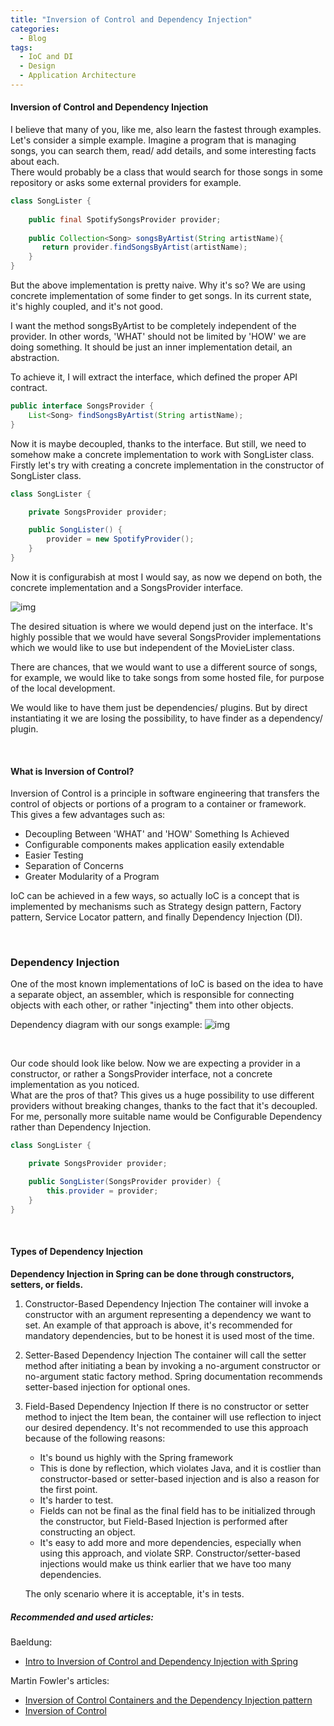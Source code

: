 ```yaml
---
title: "Inversion of Control and Dependency Injection"
categories:
  - Blog
tags:
  - IoC and DI
  - Design 
  - Application Architecture
---
```


#### Inversion of Control and Dependency Injection

I believe that many of you, like me, also learn the fastest through examples. <br>
Let's consider a simple example. Imagine a program that is managing songs, you can search them, read/ add details, and some interesting facts about each. <br>
There would probably be a class that would search for those songs in some repository or asks some external providers for example.

```java
class SongLister {
    
    public final SpotifySongsProvider provider;
    
    public Collection<Song> songsByArtist(String artistName){
       return provider.findSongsByArtist(artistName);
    }
}
```
But the above implementation is pretty naive. Why it's so?
We are using concrete implementation of some finder to get songs.
In its current state, it's highly coupled, and it's not good.

I want the method songsByArtist to be completely independent of the provider.
In other words, 'WHAT' should not be limited by 'HOW' we are doing something.
It should be just an inner implementation detail, an abstraction.

To achieve it, I will extract the interface, which defined the proper API contract.

```java 
public interface SongsProvider {
    List<Song> findSongsByArtist(String artistName);
}
```

Now it is maybe decoupled, thanks to the interface.
But still, we need to somehow make a concrete implementation to work with SongLister class.
Firstly let's try with creating a concrete implementation in the constructor of SongLister class.

```java
class SongLister {

    private SongsProvider provider;

    public SongLister() {
        provider = new SpotifyProvider();
    }
}
```
Now it is configurabish at most I would say, as now we depend on both, the concrete implementation and a SongsProvider interface.

![img]({{site.url}}/assets/blog_images/2022-24-10-inversion-of-control-and-the-dependency-injection/conrete-impl-constructor-initializing.jpg)

The desired situation is where we would depend just on the interface.
It's highly possible that we would have several SongsProvider implementations which we would like to use but independent of the MovieLister class.

There are chances, that we would want to use a different source of songs, for example, we would like to take songs from some hosted file, for purpose of the local development.

We would like to have them just be dependencies/ plugins. But by direct instantiating it we are losing the possibility, to have finder as a dependency/ plugin.

<br>

#### What is Inversion of Control?

Inversion of Control is a principle in software engineering that transfers the control of objects or portions of a program to a container or framework.
This gives a few advantages such as:

* Decoupling Between 'WHAT' and 'HOW' Something Is Achieved
* Configurable components makes application easily extendable
* Easier Testing
* Separation of Concerns
* Greater Modularity of a Program


IoC can be achieved in a few ways, so actually IoC is a concept that is implemented by mechanisms such as Strategy design pattern, Factory pattern, Service Locator pattern, and finally Dependency Injection (DI).

<br>

### Dependency Injection

One of the most known implementations of IoC is based on the idea to have a separate object, an assembler, which is responsible for connecting objects with each other, or rather "injecting" them into other objects.

Dependency diagram with our songs example:
![img]({{site.url}}/assets/blog_images/2022-24-10-inversion-of-control-and-the-dependency-injection/di-architecture.jpg)


<br>

Our code should look like below. Now we are expecting a provider in a constructor, or rather a SongsProvider interface, not a concrete implementation as you noticed. <br>
What are the pros of that? This gives us a huge possibility to use different providers without breaking changes, thanks to the fact that it's decoupled. <br>
For me, personally more suitable name would be Configurable Dependency rather than Dependency Injection.

```java
class SongLister {

    private SongsProvider provider;

    public SongLister(SongsProvider provider) {
        this.provider = provider;
    }
}
```


<br> 

#### Types of Dependency Injection

**Dependency Injection in Spring can be done through constructors, setters, or fields.**


1. Constructor-Based Dependency Injection
   The container will invoke a constructor with an argument representing a dependency we want to set.
   An example of that approach is above, it's recommended for mandatory dependencies, but to be honest it is used most of the time.

2. Setter-Based Dependency Injection
   The container will call the setter method after initiating a bean by invoking a no-argument constructor or no-argument static factory method.
   Spring documentation recommends setter-based injection for optional ones.

3. Field-Based Dependency Injection
   If there is no constructor or setter method to inject the Item bean, the container will use reflection to inject our desired dependency.
   It's not recommended to use this approach because of the following reasons:
   * It's bound us highly with the Spring framework
   * This is done by reflection, which violates Java, and it is costlier than constructor-based or setter-based injection and is also a reason for the first point.
   * It's harder to test.
   * Fields can not be final as the final field has to be initialized through the constructor, but Field-Based Injection is performed after constructing an object.
   * It's easy to add more and more dependencies, especially when using this approach, and violate SRP. Constructor/setter-based injections would make us think earlier that we have too many dependencies.

   The only scenario where it is acceptable, it's in tests.


##### Recommended and used articles:

Baeldung:
* [Intro to Inversion of Control and Dependency Injection with Spring](https://www.baeldung.com/inversion-control-and-dependency-injection-in-spring)

Martin Fowler's articles:
* [Inversion of Control Containers and the Dependency Injection pattern](https://martinfowler.com/bliki/InversionOfControl.html)
* [Inversion of Control](https://martinfowler.com/articles/injection.html) 
